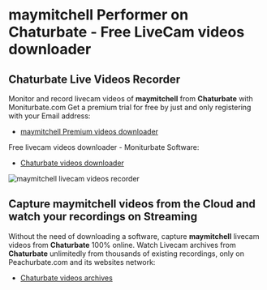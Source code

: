 # maymitchell Performer on Chaturbate - Free LiveCam videos downloader

## Chaturbate Live Videos Recorder

Monitor and record livecam videos of **maymitchell** from **Chaturbate** with Moniturbate.com
Get a premium trial for free by just and only registering with your Email address:
* [maymitchell Premium videos downloader](https://moniturbate.com/request-demo-licence-key.html)

Free livecam videos downloader - Moniturbate Software:
* [Chaturbate videos downloader](https://moniturbate.com/moniturbate-download-software.html)

![maymitchell livecam videos recorder](https://peachurnet.com/templates/moniturbate-software.png)


## Capture maymitchell videos from the Cloud and watch your recordings on Streaming

Without the need of downloading a software, capture **maymitchell** livecam videos from **Chaturbate** 100% online.
Watch Livecam archives from **Chaturbate** unlimitedly from thousands of existing recordings, only on Peachurbate.com and its websites network:
* [Chaturbate videos archives](https://peachurnet.com/)
